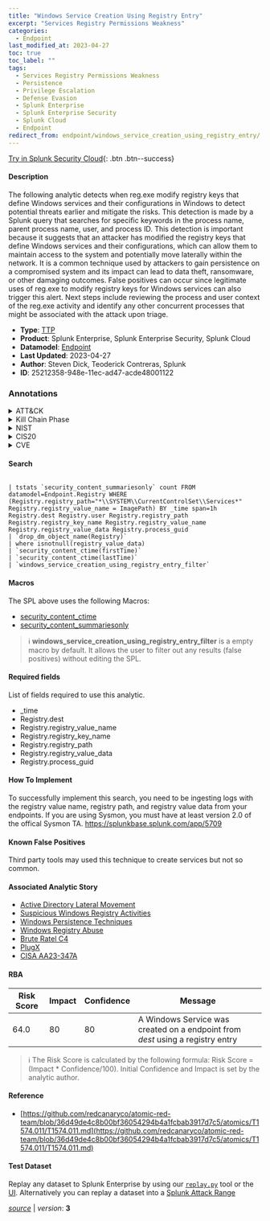 ```yaml
---
title: "Windows Service Creation Using Registry Entry"
excerpt: "Services Registry Permissions Weakness"
categories:
  - Endpoint
last_modified_at: 2023-04-27
toc: true
toc_label: ""
tags:
  - Services Registry Permissions Weakness
  - Persistence
  - Privilege Escalation
  - Defense Evasion
  - Splunk Enterprise
  - Splunk Enterprise Security
  - Splunk Cloud
  - Endpoint
redirect_from: endpoint/windows_service_creation_using_registry_entry/
---
```




[Try in Splunk Security Cloud](https://www.splunk.com/en_us/cyber-security.html){: .btn .btn--success}

#### Description

The following analytic detects when reg.exe modify registry keys that define Windows services and their configurations in Windows to detect potential threats earlier and mitigate the risks. This detection is made by a Splunk query that searches for specific keywords in the process name, parent process name, user, and process ID. This detection is important because it suggests that an attacker has modified the registry keys that define Windows services and their configurations, which can allow them to maintain access to the system and potentially move laterally within the network. It is a common technique used by attackers to gain persistence on a compromised system and its impact can lead to data theft, ransomware, or other damaging outcomes. False positives can occur since legitimate uses of reg.exe to modify registry keys for Windows services can also trigger this alert. Next steps include reviewing the process and user context of the reg.exe activity and identify any other concurrent processes that might be associated with the attack upon triage.

- **Type**: [TTP](https://github.com/splunk/security_content/wiki/Detection-Analytic-Types)
- **Product**: Splunk Enterprise, Splunk Enterprise Security, Splunk Cloud
- **Datamodel**: [Endpoint](https://docs.splunk.com/Documentation/CIM/latest/User/Endpoint)
- **Last Updated**: 2023-04-27
- **Author**: Steven Dick, Teoderick Contreras, Splunk
- **ID**: 25212358-948e-11ec-ad47-acde48001122

### Annotations
<details>
  <summary>ATT&CK</summary>

<div markdown="1">

#### [ATT&CK](https://attack.mitre.org/)

| ID          | Technique   | Tactic         |
| ----------- | ----------- |--------------- |
| [T1574.011](https://attack.mitre.org/techniques/T1574/011/) | Services Registry Permissions Weakness | Persistence, Privilege Escalation, Defense Evasion |

</div>
</details>


<details>
  <summary>Kill Chain Phase</summary>

<div markdown="1">

* Installation
* Exploitation


</div>
</details>


<details>
  <summary>NIST</summary>

<div markdown="1">

* DE.CM



</div>
</details>

<details>
  <summary>CIS20</summary>

<div markdown="1">

* CIS 10



</div>
</details>

<details>
  <summary>CVE</summary>

<div markdown="1">


</div>
</details>


#### Search

```

| tstats `security_content_summariesonly` count FROM datamodel=Endpoint.Registry WHERE (Registry.registry_path="*\\SYSTEM\\CurrentControlSet\\Services*" Registry.registry_value_name = ImagePath) BY _time span=1h Registry.dest Registry.user Registry.registry_path Registry.registry_key_name Registry.registry_value_name Registry.registry_value_data Registry.process_guid 
| `drop_dm_object_name(Registry)` 
| where isnotnull(registry_value_data) 
| `security_content_ctime(firstTime)` 
| `security_content_ctime(lastTime)` 
| `windows_service_creation_using_registry_entry_filter`
```

#### Macros
The SPL above uses the following Macros:
* [security_content_ctime](https://github.com/splunk/security_content/blob/develop/macros/security_content_ctime.yml)
* [security_content_summariesonly](https://github.com/splunk/security_content/blob/develop/macros/security_content_summariesonly.yml)

> :information_source:
> **windows_service_creation_using_registry_entry_filter** is a empty macro by default. It allows the user to filter out any results (false positives) without editing the SPL.



#### Required fields
List of fields required to use this analytic.
* _time
* Registry.dest
* Registry.registry_value_name
* Registry.registry_key_name
* Registry.registry_path
* Registry.registry_value_data
* Registry.process_guid



#### How To Implement
To successfully implement this search, you need to be ingesting logs with the registry value name, registry path, and registry value data from your endpoints. If you are using Sysmon, you must have at least version 2.0 of the offical Sysmon TA. https://splunkbase.splunk.com/app/5709
#### Known False Positives
Third party tools may used this technique to create services but not so common.

#### Associated Analytic Story
* [Active Directory Lateral Movement](/stories/active_directory_lateral_movement)
* [Suspicious Windows Registry Activities](/stories/suspicious_windows_registry_activities)
* [Windows Persistence Techniques](/stories/windows_persistence_techniques)
* [Windows Registry Abuse](/stories/windows_registry_abuse)
* [Brute Ratel C4](/stories/brute_ratel_c4)
* [PlugX](/stories/plugx)
* [CISA AA23-347A](/stories/cisa_aa23-347a)




#### RBA

| Risk Score  | Impact      | Confidence   | Message      |
| ----------- | ----------- |--------------|--------------|
| 64.0 | 80 | 80 | A Windows Service was created on a endpoint from $dest$ using a registry entry |


> :information_source:
> The Risk Score is calculated by the following formula: Risk Score = (Impact * Confidence/100). Initial Confidence and Impact is set by the analytic author.


#### Reference

* [https://github.com/redcanaryco/atomic-red-team/blob/36d49de4c8b00bf36054294b4a1fcbab3917d7c5/atomics/T1574.011/T1574.011.md](https://github.com/redcanaryco/atomic-red-team/blob/36d49de4c8b00bf36054294b4a1fcbab3917d7c5/atomics/T1574.011/T1574.011.md)



#### Test Dataset
Replay any dataset to Splunk Enterprise by using our [`replay.py`](https://github.com/splunk/attack_data#using-replaypy) tool or the [UI](https://github.com/splunk/attack_data#using-ui).
Alternatively you can replay a dataset into a [Splunk Attack Range](https://github.com/splunk/attack_range#replay-dumps-into-attack-range-splunk-server)




[*source*](https://github.com/splunk/security_content/tree/develop/detections/endpoint/windows_service_creation_using_registry_entry.yml) \| *version*: **3**